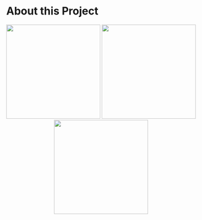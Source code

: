 # About this Project

<div align="center">
    <img src="https://github.com/user-attachments/assets/a78d4f57-58a1-4d66-a965-e2becd0942eb" width="250" height="250" />
    <img src="https://github.com/user-attachments/assets/3b588bcf-8842-4528-95b6-4e40a29c3543" width="250" height="250" />
    <img src="https://github.com/user-attachments/assets/4757f6a1-cc2d-48fb-963a-1d3b647e8acd" width="250" height="250" />
</div>
